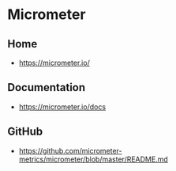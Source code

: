 # Micrometer
## Home
* https://micrometer.io/

## Documentation
* https://micrometer.io/docs

## GitHub
* https://github.com/micrometer-metrics/micrometer/blob/master/README.md
